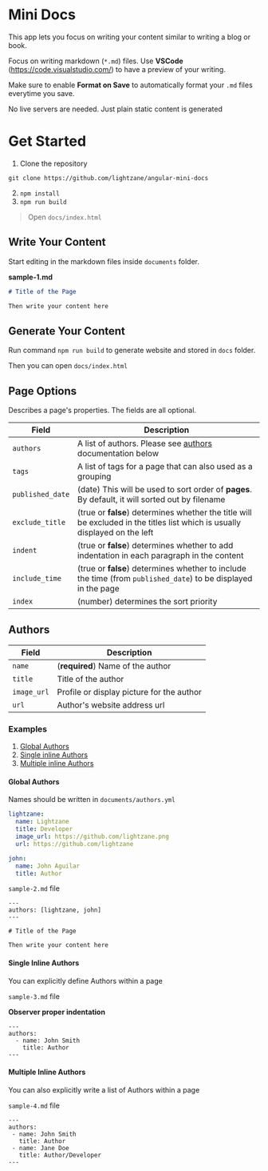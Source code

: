 # Mini Docs

This app lets you focus on writing your content similar to writing a blog or book.

Focus on writing markdown (`*.md`) files. Use **VSCode** (https://code.visualstudio.com/) to have a preview of your writing.

Make sure to enable **Format on Save** to automatically format your `.md` files everytime you save.

No live servers are needed. Just plain static content is generated

# Get Started

1. Clone the repository

```
git clone https://github.com/lightzane/angular-mini-docs
```

2. `npm install`
3. `npm run build`

> Open `docs/index.html`

## Write Your Content

Start editing in the markdown files inside `documents` folder.

**sample-1.md**

```md
# Title of the Page

Then write your content here
```

## Generate Your Content

Run command `npm run build` to generate website and stored in `docs` folder.

Then you can open `docs/index.html`

## Page Options

Describes a page's properties. The fields are all optional.

[comment]: <> (Also update `shared/interfaces/*.interface.ts` when updating below table)

| Field            | Description                                                                                                                 |
| ---------------- | --------------------------------------------------------------------------------------------------------------------------- |
| `authors`        | A list of authors. Please see [authors](#authors) documentation below                                                       |
| `tags`           | A list of tags for a page that can also used as a grouping                                                                  |
| `published_date` | (date) This will be used to sort order of **pages**. By default, it will sorted out by filename                             |
| `exclude_title`  | (true or **false**) determines whether the title will be excluded in the titles list which is usually displayed on the left |
| `indent`         | (true or **false**) determines whether to add indentation in each paragraph in the content                                  |
| `include_time`   | (true or **false**) determines whether to include the time (from `published_date`) to be displayed in the page              |
| `index`          | (number) determines the sort priority                                                                                       |

## Authors

| Field       | Description                               |
| ----------- | ----------------------------------------- |
| `name`      | (**required**) Name of the author         |
| `title`     | Title of the author                       |
| `image_url` | Profile or display picture for the author |
| `url`       | Author's website address url              |

### Examples

1. [Global Authors](#global-authors)
2. [Single inline Authors](#single-inline-authors)
3. [Multiple inline Authors](#multiple-inline-authors)

#### Global Authors

Names should be written in `documents/authors.yml`

```yaml
lightzane:
  name: Lightzane
  title: Developer
  image_url: https://github.com/lightzane.png
  url: https://github.com/lightzane

john:
  name: John Aguilar
  title: Author
```

`sample-2.md` file

```
---
authors: [lightzane, john]
---

# Title of the Page

Then write your content here
```

#### Single Inline Authors

You can explicitly define Authors within a page

`sample-3.md` file

**Observer proper indentation**

```
---
authors:
  - name: John Smith
    title: Author
---
```

#### Multiple Inline Authors

You can also explicitly write a list of Authors within a page

`sample-4.md` file

```
---
authors:
 - name: John Smith
   title: Author
 - name: Jane Doe
   title: Author/Developer
---
```
